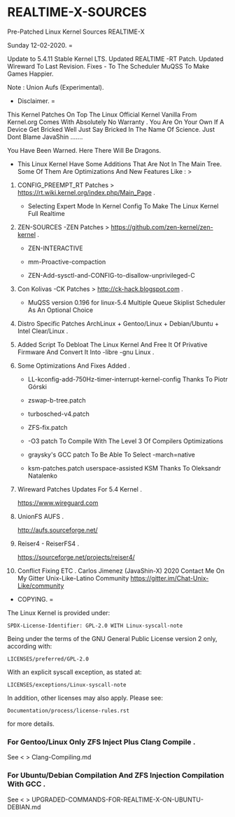 # REALTIME-X-SOURCES

Pre-Patched Linux Kernel Sources REALTIME-X

Sunday 12-02-2020. =

Update to 5.4.11 Stable Kernel LTS.
Updated REALTIME -RT Patch.
Updated Wireward To Last Revision.
Fixes - To The Scheduler MuQSS To Make Games Happier.

Note : Union Aufs (Experimental).

* Disclaimer. =

This Kernel Patches On Top The Linux Official Kernel Vanilla From Kernel.org Comes With Absolutely
No Warranty . You Are On Your Own If A Device Get Bricked Well Just Say Bricked In The Name Of Science.
Just Dont Blame JavaShin .......  

You Have Been Warned.
Here There Will Be Dragons.
 


* This Linux Kernel Have Some Additions That Are Not In The Main Tree.
  Some Of Them Are Optimizations And New Features Like : >

1. CONFIG_PREEMPT_RT Patches > https://rt.wiki.kernel.org/index.php/Main_Page .
   
   * Selecting Expert Mode In Kernel Config To Make The Linux Kernel Full Realtime

2. ZEN-SOURCES -ZEN Patches > https://github.com/zen-kernel/zen-kernel .
   
   * ZEN-INTERACTIVE
   
   * mm-Proactive-compaction
   
   * ZEN-Add-sysctl-and-CONFIG-to-disallow-unprivileged-C 
   
3. Con Kolivas -CK Patches > http://ck-hack.blogspot.com .
   
   * MuQSS version 0.196 for linux-5.4 Multiple Queue Skiplist Scheduler As An Optional Choice

4. Distro Specific Patches ArchLinux + Gentoo/Linux + Debian/Ubuntu + Intel Clear/Linux .

5. Added Script To Debloat The Linux Kernel And Free It Of Privative Firmware And Convert It Into -libre -gnu Linux .

6. Some Optimizations And Fixes Added .
  
   * LL-kconfig-add-750Hz-timer-interrupt-kernel-config Thanks To Piotr Górski 
  
   * zswap-b-tree.patch
  
   * turbosched-v4.patch
  
   * ZFS-fix.patch
  
   * -O3 patch To Compile With The Level 3 Of Compilers Optimizations
  
   * graysky's GCC patch To Be Able To Select -march=native
  
   * ksm-patches.patch userspace-assisted KSM Thanks To  Oleksandr Natalenko 

7. Wireward Patches Updates For 5.4 Kernel . 
   
   https://www.wireguard.com

8. UnionFS AUFS .
  
   http://aufs.sourceforge.net/

9. Reiser4 - ReiserFS4 .

   https://sourceforge.net/projects/reiser4/

10. Conflict Fixing ETC .
    Carlos Jimenez (JavaShin-X) 2020
    Contact Me On My Gitter Unix-Like-Latino Community 
    https://gitter.im/Chat-Unix-Like/community


* COPYING. =

The Linux Kernel is provided under:

	SPDX-License-Identifier: GPL-2.0 WITH Linux-syscall-note

Being under the terms of the GNU General Public License version 2 only,
according with:

	LICENSES/preferred/GPL-2.0

With an explicit syscall exception, as stated at:

	LICENSES/exceptions/Linux-syscall-note

In addition, other licenses may also apply. Please see:

	Documentation/process/license-rules.rst

for more details.

### For Gentoo/Linux Only ZFS Inject Plus Clang Compile . ###
See < > Clang-Compiling.md

### For Ubuntu/Debian Compilation And ZFS Injection Compilation With GCC . ###
See < > UPGRADED-COMMANDS-FOR-REALTIME-X-ON-UBUNTU-DEBIAN.md







